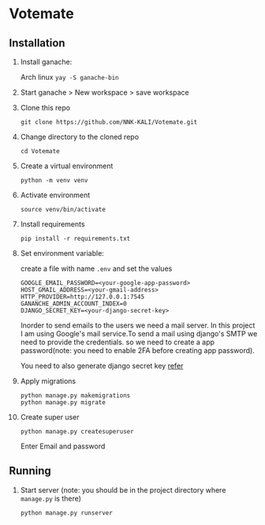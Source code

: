 # Votemate

Installation
------------

1. Install ganache:
   
   Arch linux `yay -S ganache-bin`

2. Start ganache > New workspace >  save workspace

3. Clone this repo
    ```
    git clone https://github.com/NNK-KALI/Votemate.git
    ```

4. Change directory to the cloned repo
    ```
    cd Votemate
    ```

5. Create a virtual environment
    ```
    python -m venv venv
    ```

6. Activate environment
    ```
    source venv/bin/activate
    ```

7. Install requirements
    ```
    pip install -r requirements.txt
    ```

8. Set environment variable:

    create a file with name `.env` and set the values

    ```
    GOOGLE_EMAIL_PASSWORD=<your-google-app-password>
    HOST_GMAIL_ADDRESS=<your-gmail-address>
    HTTP_PROVIDER=http://127.0.0.1:7545
    GANANCHE_ADMIN_ACCOUNT_INDEX=0
    DJANGO_SECRET_KEY=<your-django-secret-key>
    ```
    Inorder to send emails to the users we need a mail server. In this project I am using Google's mail service.To send a mail using django's SMTP we need to provide the credentials. so we need to create a app password(note: you need to enable 2FA before creating app password).
    
    You need to also generate django secret key [refer](https://codinggear.blog/django-generate-secret-key/)

9. Apply migrations
    ```
    python manage.py makemigrations
    python manage.py migrate
    ```

10. Create super user 
    ```
    python manage.py createsuperuser
    ```
    Enter Email and password


Running 
-------

1. Start server (note: you should be in the project directory where `manage.py` is there)
    ```
    python manage.py runserver
    ```
